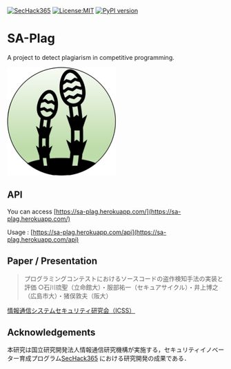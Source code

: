 [![SecHack365](https://img.shields.io/static/v1?label=SecHack365&message=2020&color=ffd700)](https://sechack365.nict.go.jp/) [![License:MIT](https://img.shields.io/badge/License-MIT-yellow.svg)](https://opensource.org/licenses/MIT) [![PyPI version](https://badge.fury.io/py/tokenizecpp.svg)](https://badge.fury.io/py/tokenizecpp)

# SA-Plag

A project to detect plagiarism in competitive programming.

<img src="./images/tsuku4.png" width="50%">

## API

You can access [https://sa-plag.herokuapp.com/](https://sa-plag.herokuapp.com/)

Usage : [https://sa-plag.herokuapp.com/api](https://sa-plag.herokuapp.com/api)

## Paper / Presentation

> プログラミングコンテストにおけるソースコードの盗作検知手法の実装と評価
○石川琉聖（立命館大）・服部祐一（セキュアサイクル）・井上博之（広島市大）・猪俣敦夫（阪大）

[情報通信システムセキュリティ研究会（ICSS）](https://www.ieice.org/ken/paper/20210301YCD4/)  

## Acknowledgements

本研究は国立研究開発法人情報通信研究機構が実施する，セキュリティイノベーター育成プログラム[SecHack365](https://sechack365.nict.go.jp/) における研究開発の成果である．

